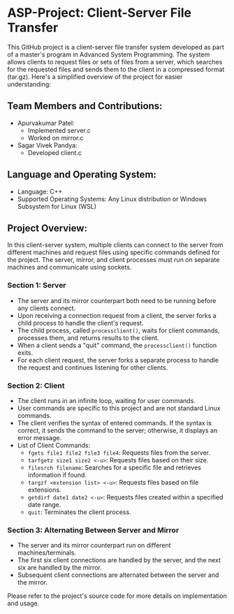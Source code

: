 # ASP-Project: Client-Server File Transfer

This GitHub project is a client-server file transfer system developed as part of a master's program in Advanced System Programming. The system allows clients to request files or sets of files from a server, which searches for the requested files and sends them to the client in a compressed format (tar.gz). Here's a simplified overview of the project for easier understanding:

## Team Members and Contributions:
- Apurvakumar Patel:
  - Implemented server.c
  - Worked on mirror.c
- Sagar Vivek Pandya:
  - Developed client.c

## Language and Operating System:
- Language: C++
- Supported Operating Systems: Any Linux distribution or Windows Subsystem for Linux (WSL)

## Project Overview:
In this client-server system, multiple clients can connect to the server from different machines and request files using specific commands defined for the project. The server, mirror, and client processes must run on separate machines and communicate using sockets.

### Section 1: Server
- The server and its mirror counterpart both need to be running before any clients connect.
- Upon receiving a connection request from a client, the server forks a child process to handle the client's request.
- The child process, called `processclient()`, waits for client commands, processes them, and returns results to the client.
- When a client sends a "quit" command, the `processclient()` function exits.
- For each client request, the server forks a separate process to handle the request and continues listening for other clients.

### Section 2: Client
- The client runs in an infinite loop, waiting for user commands.
- User commands are specific to this project and are not standard Linux commands.
- The client verifies the syntax of entered commands. If the syntax is correct, it sends the command to the server; otherwise, it displays an error message.
- List of Client Commands:
  - `fgets file1 file2 file3 file4`: Requests files from the server.
  - `tarfgetz size1 size2 <-u>`: Requests files based on their size.
  - `filesrch filename`: Searches for a specific file and retrieves information if found.
  - `targzf <extension list> <-u>`: Requests files based on file extensions.
  - `getdirf date1 date2 <-u>`: Requests files created within a specified date range.
  - `quit`: Terminates the client process.

### Section 3: Alternating Between Server and Mirror
- The server and its mirror counterpart run on different machines/terminals.
- The first six client connections are handled by the server, and the next six are handled by the mirror.
- Subsequent client connections are alternated between the server and the mirror.

Please refer to the project's source code  for more details on implementation and usage.
